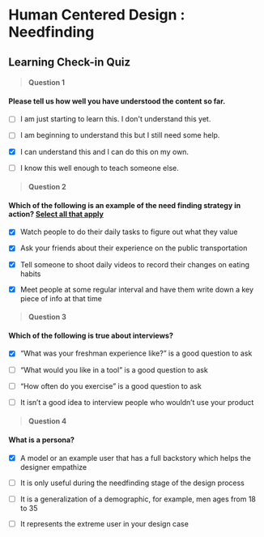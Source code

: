 # Human Centered Design : Needfinding

## **Learning Check-in** Quiz

> #### Question 1

#### Please tell us how well you have understood the content so far.

- [ ] I am just starting to learn this. I don't understand this yet.

- [ ] I am beginning to understand this but I still need some help.

- [x] I can understand this and I can do this on my own.

- [ ] I know this well enough to teach someone else.

> #### Question 2

#### Which of the following is an example of the need finding strategy in action? <u>Select all that apply</u>

- [x] Watch people to do their daily tasks to figure out what they value

- [x] Ask your friends about their experience on the public transportation

- [x] Tell someone to shoot daily videos to record their changes on eating habits

- [x] Meet people at some regular interval and have them write down a key piece of info at that time

> #### Question 3

#### Which of the following is true about interviews?

- [x] “What was your freshman experience like?” is a good question to ask 

- [ ] “What would you like in a tool” is a good question to ask

- [ ] “How often do you exercise” is a good question to ask

- [ ] It isn’t a good idea to interview people who wouldn’t use your product 

> #### Question 4

#### What is a persona?

- [x] A model or an example user that has a full backstory which helps the designer empathize

- [ ] It is only useful during the needfinding stage of the design process

- [ ] It is a generalization of a demographic, for example, men ages from 18 to 35

- [ ] It represents the extreme user in your design case

